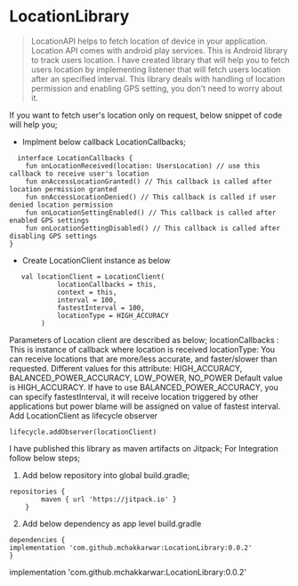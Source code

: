 # LocationLibrary
>LocationAPI helps to fetch location of device in your application. Location API comes with android play services.
This is Android library to track users location. 
I have created library that will help you to fetch users location by implementing listener that will fetch users location after an specified interval.
This library deals with handling of location permission and enabling GPS setting, you don't need to worry about it.

If you want to fetch user's location only on request, below snippet of code will help you;
- Implment below callback LocationCallbacks;

```
  interface LocationCallbacks {
    fun onLocationReceived(location: UsersLocation) // use this callback to receive user's location
    fun onAccessLocationGranted() // This callback is called after location permission granted
    fun onAccessLocationDenied() // This callback is called if user denied location permission 
    fun onLocationSettingEnabled() // This callback is called after enabled GPS settings
    fun onLocationSettingDisabled() // This callback is called after disabling GPS settings
}
```
- Create LocationClient instance as below
```
   val locationClient = LocationClient(
            locationCallbacks = this,
            context = this,
            interval = 100,
            fastestInterval = 100,
            locationType = HIGH_ACCURACY
        )
```
Parameters of Location client are described as below;
locationCallbacks : This is instance of callback where location is received
locationType: You can receive locations that are more/less accurate, and faster/slower than requested.
Different values for this attribute: HIGH_ACCURACY, BALANCED_POWER_ACCURACY, LOW_POWER, NO_POWER
Default value is HIGH_ACCURACY. If have to use BALANCED_POWER_ACCURACY, you can specify fastestInterval, it will receive location triggered by other applications but power blame will be assigned on value of fastest interval. 
Add LocationClient as lifecycle observer
```
lifecycle.addObserver(locationClient)
```

I have published this library as maven artifacts on Jitpack;
For Integration follow below steps;
1. Add below repository into global build.gradle;
```
repositories {
        maven { url 'https://jitpack.io' }
    }
```
2. Add below dependency as app level build.gradle
```
dependencies {
implementation 'com.github.mchakkarwar:LocationLibrary:0.0.2'
}
```



implementation 'com.github.mchakkarwar:LocationLibrary:0.0.2'
